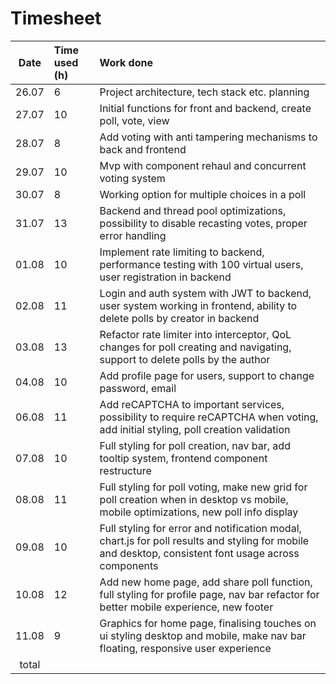 # Timesheet

| Date  | Time used (h) | Work done                                                                                                                                            |
|:-----:|:--------------|:-----------------------------------------------------------------------------------------------------------------------------------------------------|
| 26.07 | 6             | Project architecture, tech stack etc. planning                                                                                                       |
| 27.07 | 10            | Initial functions for front and backend, create poll, vote, view                                                                                     |
| 28.07 | 8             | Add voting with anti tampering mechanisms to back and frontend                                                                                       |
| 29.07 | 10            | Mvp with component rehaul and concurrent voting system                                                                                               |
| 30.07 | 8             | Working option for multiple choices in a poll                                                                                                        |
| 31.07 | 13            | Backend and thread pool optimizations, possibility to disable recasting votes, proper error handling                                                 |
| 01.08 | 10            | Implement rate limiting to backend, performance testing with 100 virtual users, user registration in backend                                         |
| 02.08 | 11            | Login and auth system with JWT to backend, user system working in frontend, ability to delete polls by creator in backend                            |
| 03.08 | 13            | Refactor rate limiter into interceptor, QoL changes for poll creating and navigating, support to delete polls by the author                          |
| 04.08 | 10            | Add profile page for users, support to change password, email                                                                                        |
| 06.08 | 11            | Add reCAPTCHA to important services, possibility to require reCAPTCHA when voting, add initial styling, poll creation validation                     |
| 07.08 | 10            | Full styling for poll creation, nav bar, add tooltip system, frontend component restructure                                                          |
| 08.08 | 11            | Full styling for poll voting, make new grid for poll creation when in desktop vs mobile, mobile optimizations, new poll info display                 |
| 09.08 | 10            | Full styling for error and notification modal, chart.js for poll results and styling for mobile and desktop, consistent font usage across components |
| 10.08 | 12            | Add new home page, add share poll function, full styling for profile page, nav bar refactor for better mobile experience, new footer                 |
| 11.08 | 9             | Graphics for home page, finalising touches on ui styling desktop and mobile, make nav bar floating, responsive user experience                       |
| total |               |                                                                                                                                                      |